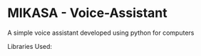 # MIKASA - Voice-Assistant
A simple voice assistant developed using python for computers

Libraries Used:
